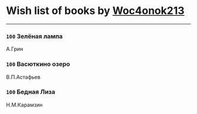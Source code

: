 # Wish list of books by [Woc4onok213](https://plus.google.com/u/0/103474005216004236389/)
---

### `100` Зелёная лампа
А.Грин

### `100` Васюткино озеро
В.П.Астафьев

### `100` Бедная Лиза
Н.М.Карамзин


